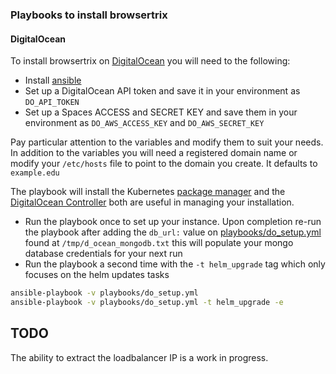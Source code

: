 ### Playbooks to install browsertrix

#### DigitalOcean

To install browsertrix on [DigitalOcean](playbooks/do_setup.yml) you will need to the following:

  * Install [ansible](https://www.ansible.com) 
  * Set up a DigitalOcean API token and save it in your environment as `DO_API_TOKEN`
  * Set up a Spaces ACCESS and SECRET KEY and save them in your environment as `DO_AWS_ACCESS_KEY` and `DO_AWS_SECRET_KEY`

Pay particular attention to the variables and modify them to suit your needs. In addition to the variables you will need a registered domain name or modify your `/etc/hosts` file to point to the domain you create. It defaults to `example.edu`

The playbook will install the Kubernetes [package manager](https://helm.sh/) and the [DigitalOcean Controller](https://docs.digitalocean.com/reference/doctl/) both are useful in managing your installation. 

* Run the playbook once to set up your instance. Upon completion re-run the playbook after adding the `db_url:` value on [playbooks/do_setup.yml](playbooks/do_setup.yml) found at `/tmp/d_ocean_mongodb.txt` this will populate your mongo database credentials for your next run
* Run the playbook a second time with the `-t helm_upgrade` tag which only focuses on the helm updates tasks

```zsh
ansible-playbook -v playbooks/do_setup.yml
ansible-playbook -v playbooks/do_setup.yml -t helm_upgrade -e 
```

## TODO
The ability to extract the loadbalancer IP is a work in progress. 
